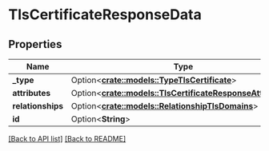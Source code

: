# TlsCertificateResponseData

## Properties

Name | Type | Description | Notes
------------ | ------------- | ------------- | -------------
**_type** | Option<[**crate::models::TypeTlsCertificate**](TypeTlsCertificate.md)> |  | 
**attributes** | Option<[**crate::models::TlsCertificateResponseAttributes**](TlsCertificateResponseAttributes.md)> |  | 
**relationships** | Option<[**crate::models::RelationshipTlsDomains**](RelationshipTlsDomains.md)> |  | 
**id** | Option<**String**> |  | [readonly]

[[Back to API list]](../README.md#documentation-for-api-endpoints) [[Back to README]](../README.md)


